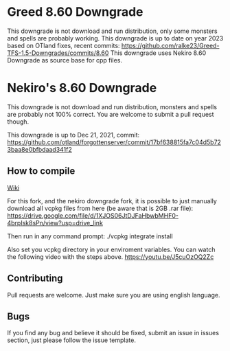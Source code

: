 # Greed 8.60 Downgrade

This downgrade is not download and run distribution, only some monsters and spells are probably working.
This downgrade is up to date on year 2023 based on OTland fixes, recent commits: https://github.com/ralke23/Greed-TFS-1.5-Downgrades/commits/8.60
This downgrade uses Nekiro 8.60 Downgrade as source base for cpp files.

# Nekiro's 8.60 Downgrade

This downgrade is not download and run distribution, monsters and spells are probably not 100% correct.
You are welcome to submit a pull request though.

This downgrade is up to Dec 21, 2021, commit: https://github.com/otland/forgottenserver/commit/17bf638815fa7c04d5b723baa8e0bfbdaad341f2

## How to compile

[Wiki](https://github.com/otland/forgottenserver/wiki/Compiling)

For this fork, and the nekiro downgrade fork, it is possible to just manually download all vcpkg files from here (be aware that is 2GB .rar file):
https://drive.google.com/file/d/1XJOS06JtDJFaHbwbMHF0-4brpIsk8sPn/view?usp=drive_link

Then run in any command prompt:
./vcpkg integrate install

Also set you vcpkg directory in your enviroment variables. You can watch the following video with the steps above.
https://youtu.be/J5cuOzOQ2Zc

## Contributing

Pull requests are welcome.
Just make sure you are using english language.

## Bugs

If you find any bug and believe it should be fixed, submit an issue in issues section, just please follow the issue template.
